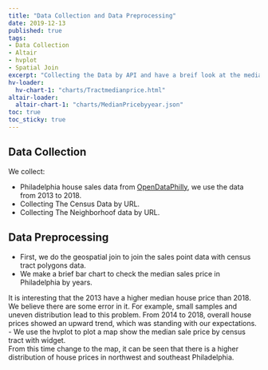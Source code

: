 ```yaml
---
title: "Data Collection and Data Preprocessing"
date: 2019-12-13
published: true
tags: 
- Data Collection
- Altair
- hvplot
- Spatial Join
excerpt: "Collecting the Data by API and have a breif look at the median hosue price in Philadelphia from 2013 to 2015."
hv-loader:
  hv-chart-1: "charts/Tractmedianprice.html"
altair-loader:
  altair-chart-1: "charts/MedianPricebyyear.json"
toc: true
toc_sticky: true
---
```


## Data Collection

We collect:
- Philadelphia house sales data from [OpenDataPhilly](https://cityofphiladelphia.carto.com/u/phl/me), we use the data from 2013 to 2018.
- Collecting The Census Data by URL.
- Collecting The Neighborhoof data by URL.

## Data Preprocessing

- First, we do the geospatial join to join the sales point data with census tract polygons data.
- We make a brief bar chart to check the median sales price in Philadelphia by years.
<div id="altair-chart-1"></div> 
It is interesting that the 2013 have a higher median house price than 2018. We believe there are some error in it. For example, small samples and uneven distribution lead to this problem. From 2014 to 2018, overall house prices showed an upward trend, which was standing with our expectations.
- We use the hvplot to plot a map show the median sale price by census tract with widget.
<div id="hv-chart-1"></div>
From this time change to the map, it can be seen that there is a higher distribution of house prices in northwest and southeast Philadelphia.







